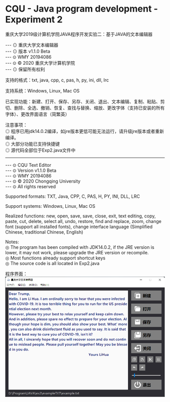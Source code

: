 # CQU - Java program development - Experiment 2
重庆大学2019级计算机学院JAVA程序开发实验二：基于JAVA的文本编辑器


--- ⊙ 重庆大学文本编辑器   
--- ⊙ 版本 v1.1.0 Beta   
--- ⊙ WMY 20194086   
--- ⊙ © 2020 重庆大学计算机学院   
--- ⊙ 保留所有权利   

支持的格式：txt, java, cpp, c, pas, h, py, ini, dll, lrc

支持系统：Windows, Linux, Mac OS

已实现功能：新建、打开、保存、另存、关闭、退出、文本编辑、复制、粘贴、剪切、删除、全选、撤销、恢复、查找与替换、缩放、更改字体（支持已安装的所有字体）、更改界面语言（简繁英）

注意事项：   
 ◎ 程序已用jdk14.0.2编译，如jre版本更低可能无法运行，请升级jre版本或者重新编译。   
 ◎ 大部分功能已支持快捷键   
 ◎ 源代码全部位于Exp2.java文件中   


------------------------------------------------------------------------------------

--- ⊙ CQU Text Editor   
--- ⊙ Version v1.1.0 Beta   
--- ⊙ WMY 20194086   
--- ⊙ © 2020 Chongqing University   
--- ⊙ All rights reserved   

Supported formats: TXT, Java, CPP, C, PAS, H, PY, INI, DLL, LRC

Support systems: Windows, Linux, Mac OS

Realized functions: new, open, save, save, close, exit, text editing, copy, paste, cut, delete, select all, undo, restore, find and replace, zoom, change font (support all installed fonts), change interface language (Simplified Chinese, traditional Chinese, English)

Notes:   
◎ The program has been compiled with JDK14.0.2, if the JRE version is lower, it may not work, please upgrade the JRE version or recompile.   
◎ Most functions already support shortcut keys   
◎ The source code is all located in Exp2.java   

程序界面：
![image](pic/Text%20Editor.png)
